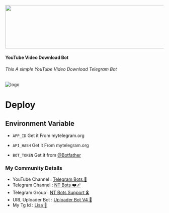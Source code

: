 <p align="center"><a href="https://dashboard.heroku.com/new?template=https://github.com/Arctixinc/Ytvdo"> <img src="https://img.shields.io/badge/Deploy%20ON%20Heroku-green?style=for-the-badge&logo=heroku" width="520" height="138.45"/></a></p>


#### YouTube Video Download Bot
###### This A simple YouTube Video Download Telegram Bot


![logo](https://graph.org/file/754b7faa1308a13fc917f.jpg)


# Deploy

## Environment Variable

* `APP_ID` Get it From mytelegram.org

* `API_HASH` Get it From mytelegram.org

* `BOT_TOKEN` Get it from [@Botfather](https://t.me/botfather)


### My Community Details


- YouTube Channel : [Telegram Bots 🤖](https://youtube.com/@NTBOT?feature=shared)
- Telegram Channel : [NT Bots ❤️‍🩹](https://t.me/NT_BOT_CHANNEL)
- Telegram Group : [NT Bots Support 🎗️](https://t.me/NT_BOTS_SUPPORT)
- URL Uploader Bot : [Uploader Bot V4 🚀](https://t.me/UploadLinkToFileBot)
- My Tg Id : [Lisa 👑](https://t.me/LISA_FAN_LK)
